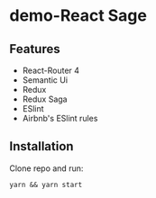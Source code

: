 # demo-React Sage

## Features

* React-Router 4
* Semantic Ui
* Redux
* Redux Saga
* ESlint
* Airbnb's ESlint rules

## Installation

Clone repo and run:

```
yarn && yarn start
```
